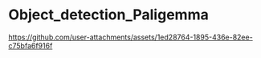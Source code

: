 # Object_detection_Paligemma



https://github.com/user-attachments/assets/1ed28764-1895-436e-82ee-c75bfa6f916f

